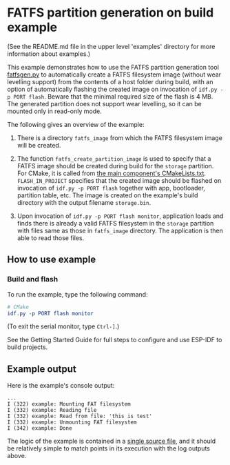 # FATFS partition generation on build example

(See the README.md file in the upper level 'examples' directory for more information about examples.)

This example demonstrates how to use the FATFS partition
generation tool [fatfsgen.py](../../../components/fatfs/fatfsgen.py) to automatically create a FATFS
filesystem image (without wear levelling support)
from the contents of a host folder during build, with an option of
automatically flashing the created image on invocation of `idf.py -p PORT flash`.
Beware that the minimal required size of the flash is 4 MB.
The generated partition does not support wear levelling,
so it can be mounted only in read-only mode.

The following gives an overview of the example:

1. There is a directory `fatfs_image` from which the FATFS filesystem image will be created.

2. The function `fatfs_create_partition_image` is used to specify that a FATFS image
should be created during build for the `storage` partition. For CMake, it is called from [the main component's CMakeLists.txt](./main/CMakeLists.txt). 
`FLASH_IN_PROJECT` specifies that the created image
should be flashed on invocation of `idf.py -p PORT flash` together with app, bootloader, partition table, etc.
The image is created on the example's build directory with the output filename `storage.bin`.

3. Upon invocation of `idf.py -p PORT flash monitor`, application loads and
finds there is already a valid FATFS filesystem in the `storage` partition with files same as those in `fatfs_image` directory. The application is then
able to read those files.

## How to use example

### Build and flash

To run the example, type the following command:

```CMake
# CMake
idf.py -p PORT flash monitor
```

(To exit the serial monitor, type ``Ctrl-]``.)

See the Getting Started Guide for full steps to configure and use ESP-IDF to build projects.

## Example output

Here is the example's console output:

```
...
I (322) example: Mounting FAT filesystem
I (332) example: Reading file
I (332) example: Read from file: 'this is test'
I (332) example: Unmounting FAT filesystem
I (342) example: Done
```

The logic of the example is contained in a [single source file](./main/fatfsgen_example_main.c), and it should be relatively simple to match points in its execution with the log outputs above.
